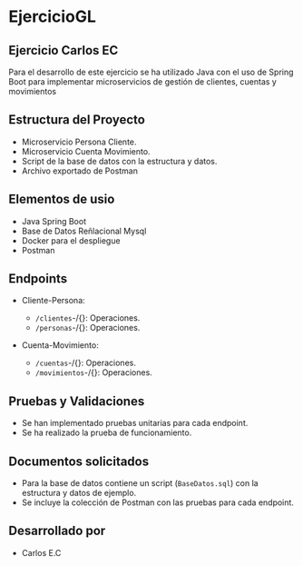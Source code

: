 # EjercicioGL
## Ejercicio Carlos EC

Para el desarrollo de este ejercicio se ha utilizado Java con el uso de Spring Boot para implementar microservicios de gestión de clientes, cuentas y movimientos

## Estructura del Proyecto

- Microservicio Persona Cliente.
- Microservicio Cuenta Movimiento.
- Script de la base de datos con la estructura y datos.
- Archivo exportado de Postman

## Elementos de usio

- Java Spring Boot
- Base de Datos Reñlacional Mysql
- Docker para el despliegue
- Postman

## Endpoints

- Cliente-Persona:
  - `/clientes`-/{}: Operaciones.
  - `/personas`-/{}: Operaciones.

- Cuenta-Movimiento:
  - `/cuentas`-/{}: Operaciones.
  - `/movimientos`-/{}: Operaciones.

## Pruebas y Validaciones

- Se han implementado pruebas unitarias para cada endpoint.
- Se ha realizado la prueba de funcionamiento.

## Documentos solicitados

- Para la base de datos contiene un script (`BaseDatos.sql`) con la estructura y datos de ejemplo.
- Se incluye la colección de Postman con las pruebas para cada endpoint.

## Desarrollado por

- Carlos E.C
